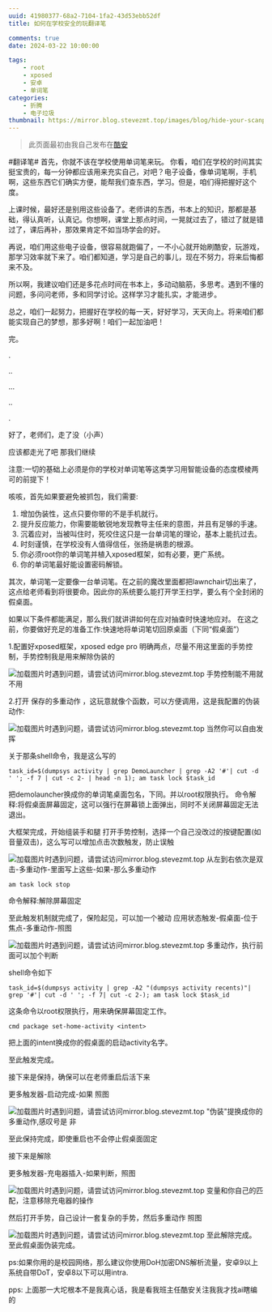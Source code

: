 ```yaml
---
uuid: 41980377-68a2-7104-1fa2-43d53ebb52df
title: 如何在学校安全的玩翻译笔

comments: true
date: 2024-03-22 10:00:00

tags: 
    - root
    - xposed
    - 安卓
    - 单词笔
categories:
    - 折腾
    - 电子垃圾
thumbnail: https://mirror.blog.stevezmt.top/images/blog/hide-your-scanpen/thumb@480x216.webp
---
```


> 此页面最初由我自己发布在[酷安](https://www.coolapk.com/feed/54539836?shareKey=N2I4OGMyMGYyNDQ1Njc0OWQ1MWY~&shareUid=22536770&shareFrom=com.coolapk.market_14.5.3)

#翻译笔#
首先，你就不该在学校使用单词笔来玩。
你看，咱们在学校的时间其实挺宝贵的，每一分钟都应该用来充实自己，对吧？电子设备，像单词笔啊，手机啊，这些东西它们确实方便，能帮我们查东西，学习。但是，咱们得把握好这个度。

上课时候，最好还是别用这些设备了。老师讲的东西，书本上的知识，那都是基础，得认真听，认真记。你想啊，课堂上那点时间，一晃就过去了，错过了就是错过了，课后再补，那效果肯定不如当场学会的好。

再说，咱们用这些电子设备，很容易就跑偏了，一不小心就开始刷酷安，玩游戏，那学习效率就下来了。咱们都知道，学习是自己的事儿，现在不努力，将来后悔都来不及。

所以啊，我建议咱们还是多花点时间在书本上，多动动脑筋，多思考。遇到不懂的问题，多问问老师，多和同学讨论。这样学习才能扎实，才能进步。

总之，咱们一起努力，把握好在学校的每一天，好好学习，天天向上。将来咱们都能实现自己的梦想，那多好啊！咱们一起加油吧！

完。

.

..

...

..

.

好了，老师们，走了没（小声）

应该都走光了吧
那我们继续

注意:一切的基础上必须是你的学校对单词笔等这类学习用智能设备的态度模棱两可的前提下！

咳咳，首先如果要避免被抓包，我们需要:
1. 增加伪装性，这点只要你带的不是手机就行。
2. 提升反应能力，你需要能敏锐地发现教导主任来的意图，并且有足够的手速。
3. 沉着应对，当被叫住时，死咬住这只是一台单词笔的理论，基本上能抗过去。
4. 时刻谨慎，在学校没有人值得信任，张扬是祸患的根源。
5. 你必须root你的单词笔并植入xposed框架，如有必要，更广系统。
6. 你的单词笔最好能设置密码解锁。

其次，单词笔一定要像一台单词笔。在之前的魔改里面都把lawnchair切出来了，这点给老师看到将很要命。因此你的系统要么能打开学王扫学，要么有个全封闭的假桌面。

如果以下条件都能满足，那么我们就讲讲如何在应对抽查时快速地应对。
在这之前，你要做好充足的准备工作:快速地将单词笔切回原桌面（下同“假桌面”）

1.配置好xposed框架，xposed edge pro
明确两点，尽量不用这里面的手势控制，手势控制我是用来解除伪装的

![加载图片时遇到问题，请尝试访问mirror.blog.stevezmt.top](https://mirror.blog.stevezmt.top/images/blog/hide-your-scanpen/1@720x1281.webp)
手势控制能不用就不用

2.打开 保存的多重动作 ，这玩意就像个函数，可以方便调用，这是我配置的伪装动作:

![加载图片时遇到问题，请尝试访问mirror.blog.stevezmt.top](https://mirror.blog.stevezmt.top/images/blog/hide-your-scanpen/2@720x641.webp)
当然你可以自由发挥

关于那条shell命令，我是这么写的

```shell
task_id=$(dumpsys activity | grep DemoLauncher | grep -A2 '#'| cut -d ' '; -f 7 | cut -c 2- | head -n 1); am task lock $task_id
```

把demolauncher换成你的单词笔桌面包名，下同。并以root权限执行。
命令解释:将假桌面屏幕固定，这可以强行在屏幕锁上面弹出，同时不关闭屏幕固定无法退出。

大框架完成，开始组装手和腿
打开手势控制，选择一个自己没改过的按键配置(如音量双击)，这么写可以增加点击次数触发，防止误触

![加载图片时遇到问题，请尝试访问mirror.blog.stevezmt.top](https://mirror.blog.stevezmt.top/images/blog/hide-your-scanpen/3@720x427.webp)
从左到右依次是双击-多重动作-里面写上这些-如果-那么多重动作

```shell
am task lock stop
```

命令解释:解除屏幕固定

至此触发机制就完成了，保险起见，可以加一个被动
应用状态触发-假桌面-位于焦点-多重动作-照图

![加载图片时遇到问题，请尝试访问mirror.blog.stevezmt.top](https://mirror.blog.stevezmt.top/images/blog/hide-your-scanpen/4@720x641.webp)
多重动作，执行前面可以加个判断

shell命令如下

```shell
task_id=$(dumpsys activity | grep -A2 "(dumpsys activity recents)"| grep '#'| cut -d ' '; -f 7| cut -c 2-); am task lock $task_id
```

这条命令以root权限执行，用来确保屏幕固定工作。

```shell
cmd package set-home-activity <intent>
```

把上面的intent换成你的假桌面的启动activity名字。

至此触发完成。

接下来是保持，确保可以在老师重启后活下来

更多触发器-启动完成-如果 照图

![加载图片时遇到问题，请尝试访问mirror.blog.stevezmt.top](https://mirror.blog.stevezmt.top/images/blog/hide-your-scanpen/5@720x641.webp)
"伪装"提换成你的多重动作,感叹号是 非

至此保持完成，即使重启也不会停止假桌面固定

接下来是解除

更多触发器-充电器插入-如果判断，照图

![加载图片时遇到问题，请尝试访问mirror.blog.stevezmt.top](https://mirror.blog.stevezmt.top/images/blog/hide-your-scanpen/6@720x641.webp)
变量和你自己的匹配，注意移除充电器的操作

然后打开手势，自己设计一套复杂的手势，然后多重动作 照图

![加载图片时遇到问题，请尝试访问mirror.blog.stevezmt.top](https://mirror.blog.stevezmt.top/images/blog/hide-your-scanpen/7@720x1281.webp)
至此解除完成。
至此假桌面伪装完成。

ps:如果你用的是校园网络，那么建议你使用DoH加密DNS解析流量，安卓9以上系统自带DoT，安卓8以下可以用intra.

pps: 上面那一大坨根本不是我真心话，我是看我班主任酷安关注我我才找ai瞎编的
